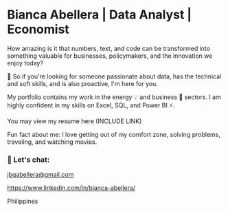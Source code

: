 # Bianca Abellera | Data Analyst | Economist

How amazing is it that numbers, text, and code can be transformed into something valuable for businesses, policymakers, and the innovation we enjoy today? 

👀 So if you're looking for someone passionate about data, has the technical and soft skills, and is also proactive, I'm here for you.

My portfolio contains my work in the energy 💡 and business 💼 sectors. I am highly confident in my skills on Excel, SQL, and Power BI ⚡.

You may view my resume here (INCLUDE LINK)

Fun fact about me: I love getting out of my comfort zone, solving problems, traveling, and watching movies. 

### 📩 Let's chat:
jbqabellera@gmail.com

https://www.linkedin.com/in/bianca-abellera/

Philippines

